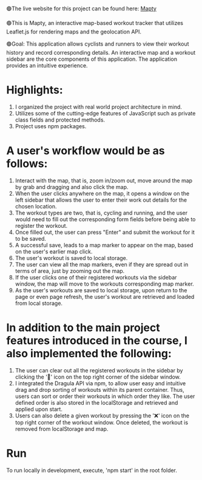 
🟢The live website for this project can be found here: [Mapty](https://mapty-rishabh.netlify.app/) 

🟢This is Mapty, an interactive map-based workout tracker that utilizes Leaflet.js for rendering maps and the geolocation API.

🟢Goal: This application allows cyclists and runners to view their workout history and record corresponding details. An interactive map and a workout sidebar are the core components of this application. The application provides an intuitive experience.

# Highlights:

1. I organized the project with real world project architecture in mind.
2. Utilizes some of the cutting-edge features of JavaScript such as private class fields and protected methods.
3. Project uses npm packages.

# A user's workflow would be as follows:

1. Interact with the map, that is, zoom in/zoom out, move around the map by grab and dragging and also click the map.
2. When the user clicks anywhere on the map, it opens a window on the left sidebar that allows the user to enter their work out details for the chosen location.
3. The workout types are two, that is, cycling and running, and the user would need to fill out the corresponding form fields before being able to register the workout.
4. Once filled out, the user can press "Enter" and submit the workout for it to be saved.
5. A successful save, leads to a map marker to appear on the map, based on the user's earlier map click.
6. The user's workout is saved to local storage.
7. The user can view all the map markers, even if they are spread out in terms of area, just by zooming out the map.
8. If the user clicks one of their registered workouts via the sidebar window, the map will move to the workouts corresponding map marker.
9. As the user's workouts are saved to local storage, upon return to the page or even page refresh, the user's workout are retrieved and loaded from local storage.

# In addition to the main project features introduced in the course, I also implemented the following:

1. The user can clear out all the registered workouts in the sidebar by clicking the '🧹' icon on the top right corner of the sidebar window.
2. I integrated the Dragula API via npm, to allow user easy and intuitive drag and drop sorting of workouts within its parent container. Thus, users can sort or order their workouts in which order they like. The user defined order is also stored in the localStorage and retrieved and applied upon start.
3. Users can also delete a given workout by pressing the '❌' icon on the top right corner of the workout window. Once deleted, the workout is removed from localStorage and map.

# Run
To run locally in development, execute, 'npm start' in the root folder.


